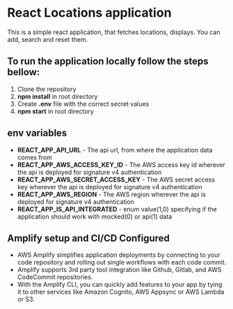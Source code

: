 # React Locations application

This is a simple react application, that fetches locations, displays. You can add, search and reset them.

## To run the application locally follow the steps bellow:

1. Clone the repository
2. **npm install** in root directory
3. Create **.env** file with the correct secret values
4. **npm start** in root directory

## env variables

- **REACT_APP_API_URL** - The api url, from where the application data comes from
- **REACT_APP_AWS_ACCESS_KEY_ID** - The AWS access key id wherever the api is deployed for signature v4 authentication
- **REACT_APP_AWS_SECRET_ACCESS_KEY** - The AWS secret access key wherever the api is deployed for signature v4 authentication
- **REACT_APP_AWS_REGION** - The AWS region wherever the api is deployed for signature v4 authentication
- **REACT_APP_IS_API_INTEGRATED** - enum value(1,0) specifying if the application should work with mocked(0) or api(1) data

## Amplify setup and CI/CD Configured

- AWS Amplify simplifies application deployments by connecting to your code repository and rolling out single workflows with each code commit.
- Amplify supports 3rd party tool integration like Github, Gitlab, and AWS CodeCommit repositories. 
- With the Amplify CLI, you can quickly add features to your app by tying it to other services like Amazon Cognito, AWS Appsync or AWS Lambda or S3.
